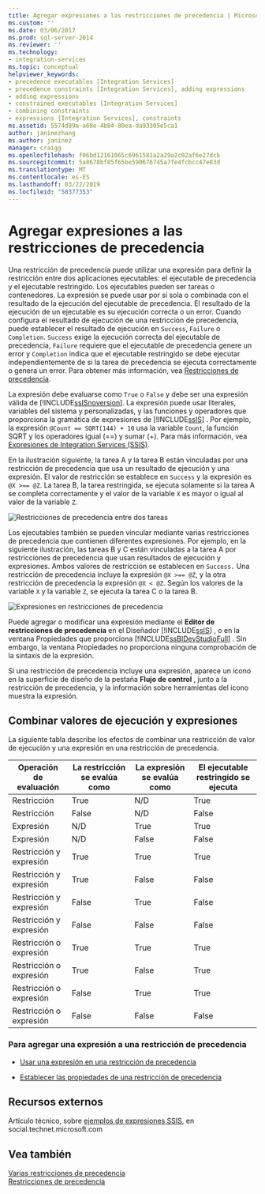 ```yaml
---
title: Agregar expresiones a las restricciones de precedencia | Microsoft Docs
ms.custom: ''
ms.date: 03/06/2017
ms.prod: sql-server-2014
ms.reviewer: ''
ms.technology:
- integration-services
ms.topic: conceptual
helpviewer_keywords:
- precedence executables [Integration Services]
- precedence constraints [Integration Services], adding expressions
- adding expressions
- constrained executables [Integration Services]
- combining constraints
- expressions [Integration Services], constraints
ms.assetid: 5574d89a-a68e-4b84-80ea-da93305e5ca1
author: janinezhang
ms.author: janinez
manager: craigg
ms.openlocfilehash: f06bd12161065c6961581a2a29a2c02af6e27dcb
ms.sourcegitcommit: 5a8678bf85f65be590676745a7fe4fcbcc47e83d
ms.translationtype: MT
ms.contentlocale: es-ES
ms.lasthandoff: 03/22/2019
ms.locfileid: "58377353"
---
```

# <a name="add-expressions-to-precedence-constraints"></a>Agregar expresiones a las restricciones de precedencia
  Una restricción de precedencia puede utilizar una expresión para definir la restricción entre dos aplicaciones ejecutables: el ejecutable de precedencia y el ejecutable restringido. Los ejecutables pueden ser tareas o contenedores. La expresión se puede usar por sí sola o combinada con el resultado de la ejecución del ejecutable de precedencia. El resultado de la ejecución de un ejecutable es su ejecución correcta o un error. Cuando configura el resultado de ejecución de una restricción de precedencia, puede establecer el resultado de ejecución en `Success`, `Failure` o `Completion`. `Success` exige la ejecución correcta del ejecutable de precedencia, `Failure` requiere que el ejecutable de precedencia genere un error y `Completion` indica que el ejecutable restringido se debe ejecutar independientemente de si la tarea de precedencia se ejecuta correctamente o genera un error. Para obtener más información, vea [Restricciones de precedencia](control-flow/precedence-constraints.md).  
  
 La expresión debe evaluarse como `True` o `False` y debe ser una expresión válida de [!INCLUDE[ssISnoversion](../includes/ssisnoversion-md.md)]. La expresión puede usar literales, variables del sistema y personalizadas, y las funciones y operadores que proporciona la gramática de expresiones de [!INCLUDE[ssIS](../includes/ssis-md.md)] . Por ejemplo, la expresión `@Count == SQRT(144) + 10` usa la variable `Count`, la función SQRT y los operadores igual (==) y sumar (+). Para más información, vea [Expresiones de Integration Services &#40;SSIS&#41;](expressions/integration-services-ssis-expressions.md).  
  
 En la ilustración siguiente, la tarea A y la tarea B están vinculadas por una restricción de precedencia que usa un resultado de ejecución y una expresión. El valor de restricción se establece en `Success` y la expresión es `@X >== @Z`. La tarea B, la tarea restringida, se ejecuta solamente si la tarea A se completa correctamente y el valor de la variable `X` es mayor o igual al valor de la variable `Z`.  
  
 ![Restricciones de precedencia entre dos tareas](media/mw-dts-03.gif "Precedence constraint between two tasks")  
  
 Los ejecutables también se pueden vincular mediante varias restricciones de precedencia que contienen diferentes expresiones. Por ejemplo, en la siguiente ilustración, las tareas B y C están vinculadas a la tarea A por restricciones de precedencia que usan resultados de ejecución y expresiones. Ambos valores de restricción se establecen en `Success.` Una restricción de precedencia incluye la expresión `@X >== @Z`, y la otra restricción de precedencia la expresión `@X < @Z`. Según los valores de la variable `X` y la variable `Z`, se ejecuta la tarea C o la tarea B.  
  
 ![Expresiones en restricciones de precedencia](media/mw-dts-04.gif "Expressions on precedence constraints")  
  
 Puede agregar o modificar una expresión mediante el **Editor de restricciones de precedencia** en el Diseñador [!INCLUDE[ssIS](../includes/ssis-md.md)] , o en la ventana Propiedades que proporciona [!INCLUDE[ssBIDevStudioFull](../includes/ssbidevstudiofull-md.md)] . Sin embargo, la ventana Propiedades no proporciona ninguna comprobación de la sintaxis de la expresión.  
  
 Si una restricción de precedencia incluye una expresión, aparece un icono en la superficie de diseño de la pestaña **Flujo de control** , junto a la restricción de precedencia, y la información sobre herramientas del icono muestra la expresión.  
  
## <a name="combining-execution-values-and-expressions"></a>Combinar valores de ejecución y expresiones  
 La siguiente tabla describe los efectos de combinar una restricción de valor de ejecución y una expresión en una restricción de precedencia.  
  
|Operación de evaluación|La restricción se evalúa como|La expresión se evalúa como|El ejecutable restringido se ejecuta|  
|--------------------------|-----------------------------|-----------------------------|---------------------------------|  
|Restricción|True|N/D|True|  
|Restricción|False|N/D|False|  
|Expresión|N/D|True|True|  
|Expresión|N/D|False|False|  
|Restricción y expresión|True|True|True|  
|Restricción y expresión|True|False|False|  
|Restricción y expresión|False|True|False|  
|Restricción y expresión|False|False|False|  
|Restricción o expresión|True|True|True|  
|Restricción o expresión|True|False|True|  
|Restricción o expresión|False|True|True|  
|Restricción o expresión|False|False|False|  
  
### <a name="to-add-an-expression-to-a-precedence-constraint"></a>Para agregar una expresión a una restricción de precedencia  
  
-   [Usar una expresión en una restricción de precedencia](../../2014/integration-services/use-an-expression-in-a-precedence-constraint.md)  
  
-   [Establecer las propiedades de una restricción de precedencia](../../2014/integration-services/set-the-properties-of-a-precedence-constraint.md)  
  
## <a name="external-resources"></a>Recursos externos  
 Artículo técnico, sobre [ejemplos de expresiones SSIS](https://go.microsoft.com/fwlink/?LinkId=220761), en social.technet.microsoft.com  
  
## <a name="see-also"></a>Vea también  
 [Varias restricciones de precedencia](../../2014/integration-services/multiple-precedence-constraints.md)   
 [Restricciones de precedencia](control-flow/precedence-constraints.md)  
  
  
